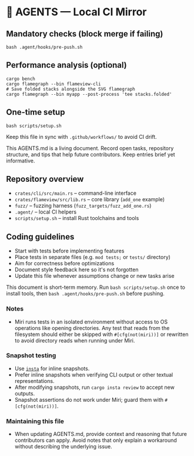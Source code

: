# 🤖 AGENTS — Local CI Mirror

## Mandatory checks (block merge if failing)
    bash .agent/hooks/pre-push.sh

## Performance analysis (optional)
    cargo bench
    cargo flamegraph --bin flameview-cli
    # Save folded stacks alongside the SVG flamegraph
    cargo flamegraph --bin myapp --post-process 'tee stacks.folded'

## One-time setup
    bash scripts/setup.sh

Keep this file in sync with `.github/workflows/` to avoid CI drift.

This AGENTS.md is a living document. Record open tasks, repository structure,
and tips that help future contributors. Keep entries brief yet informative.

## Repository overview
- `crates/cli/src/main.rs` – command-line interface
- `crates/flameview/src/lib.rs` – core library (`add_one` example)
- `fuzz/` – fuzzing harness (`fuzz_targets/fuzz_add_one.rs`)
- `.agent/` – local CI helpers
- `scripts/setup.sh` – install Rust toolchains and tools

## Coding guidelines
- Start with tests before implementing features
- Place tests in separate files (e.g. `mod tests;` or `tests/` directory)
- Aim for correctness before optimizations
- Document style feedback here so it's not forgotten
- Update this file whenever assumptions change or new tasks arise

This document is short-term memory. Run `bash scripts/setup.sh` once to install
tools, then `bash .agent/hooks/pre-push.sh` before pushing.

### Notes
- Miri runs tests in an isolated environment without access to OS operations like opening directories. Any test that reads from the filesystem should either be skipped with `#[cfg(not(miri))]` or rewritten to avoid directory reads when running under Miri.

### Snapshot testing
- Use [`insta`](https://insta.rs/) for inline snapshots.
- Prefer inline snapshots when verifying CLI output or other textual representations.
- After modifying snapshots, run `cargo insta review` to accept new outputs.
- Snapshot assertions do not work under Miri; guard them with `#[cfg(not(miri))]`.

### Maintaining this file
- When updating AGENTS.md, provide context and reasoning that future contributors can apply. Avoid notes that only explain a workaround without describing the underlying issue.
